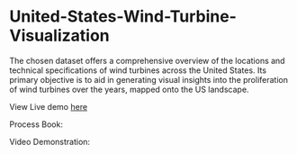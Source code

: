 # United-States-Wind-Turbine-Visualization
The chosen dataset offers a comprehensive overview of the locations and technical  specifications of wind turbines across the United States. Its primary objective is to aid in  generating visual insights into the proliferation of wind turbines over the years, mapped  onto the US landscape.

View Live demo [here](https://kalpit-vadnerkar.github.io/United-States-Wind-Turbine-Visualization/)

Process Book:

Video Demonstration: 
